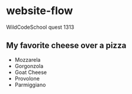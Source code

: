 # website-flow
WildCodeSchool quest 1313

## My favorite cheese over a pizza
- Mozzarela
- Gorgonzola
- Goat Cheese
- Provolone
- Parmiggiano
